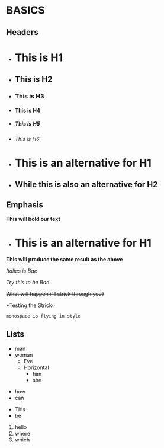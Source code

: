  BASICS
=======


Headers
-------
* # This is H1
* ## This is H2
* ### This is H3
* #### This is H4
* ##### This is H5
* ###### This is H6


* This is an alternative for H1
  =============================

* While this is also an alternative for H2
  ----------------------------------------

Emphasis
-------
**This will bold our text**

* This is an alternative for H1
  =============================

__This will produce the same result as the above__

*Italics is Bae*

_Try this to be Bae_

~~What will happen if I strick through you?~~

~Testing the Strick~

`monospace is flying in style`


Lists
-----

* man
* woman
  * Eve
  * Horizontal
    * him
    * she

+ how
+ can

- This
- be



1. hello
2. where
3. which
